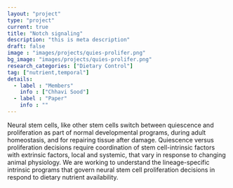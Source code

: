 ```yaml
---
layout: "project"
type: "project"
current: true
title: "Notch signaling"
description: "this is meta description"
draft: false
image : "images/projects/quies-prolifer.png"
bg_image: "images/projects/quies-prolifer.png"
research_categories: ["Dietary Control"]
tag: ["nutrient,temporal"]
details:
  - label : "Members"
    info : ["Chhavi Sood"]
  - label : "Paper"
    info : ""
---
```

Neural stem cells, like other stem cells switch between quiescence and proliferation as part of normal developmental programs, during adult homeostasis, and for repairing tissue after damage. Quiescence versus proliferation decisions require coordination of stem cell-intrinsic factors with extrinsic factors, local and systemic, that vary in response to changing animal physiology. We are working to understand the lineage-specific intrinsic programs that govern neural stem cell proliferation decisions in respond to dietary nutrient availability. 